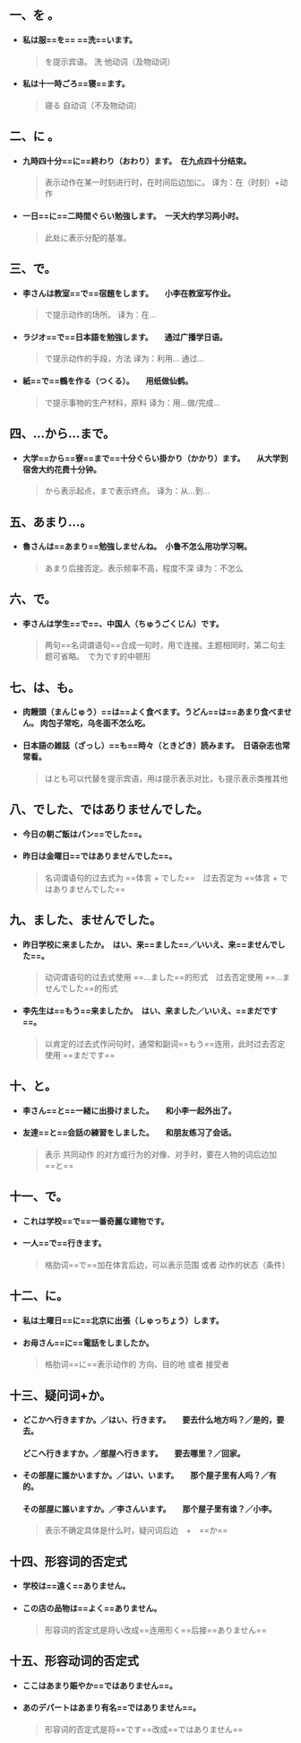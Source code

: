## 一、を 。

- #### 私は服==を== ==洗==います。

  > を提示宾语。 洗 他动词（及物动词） 

 * ####  私は十一時ごろ==寝==ます。

   > 寝る 自动词（不及物动词）

## 二、に 。

- #### 九時四十分==に==終わり（おわり）ます。　在九点四十分结束。

  > 表示动作在某一时刻进行时，在时间后边加に。  译为：在（时刻）+动作

 * ####  一日==に==二時間ぐらい勉強します。　一天大约学习两小时。

   > 此处に表示分配的基准。  

## 三、で。 

- #### 李さんは教室==で==宿題をします。　　小李在教室写作业。

  > で提示动作的场所。  译为：在...

 * ####  ラジオ==で==日本語を勉強します。　　通过广播学日语。

   > で提示动作的手段，方法    译为：利用...  通过...

- #### 紙==で==鶴を作る（つくる）。　　用纸做仙鹤。

  > で提示事物的生产材料，原料    译为：用...做/完成...

## 四、…から…まで。

- #### 大学==から==寮==まで==十分ぐらい掛かり（かかり）ます。　　从大学到宿舍大约花费十分钟。

  > から表示起点，まで表示终点。 译为：从...到...

## 五、あまり…。

- #### 魯さんは==あまり==勉強しませんね。　小鲁不怎么用功学习啊。

  > あまり后接否定。表示频率不高，程度不深  译为：不怎么

## 六、で。

- #### 李さんは学生==で==、中国人（ちゅうごくじん）です。

  > 两句==名词谓语句==合成一句时，用で连接。主题相同时，第二句主题可省略。　で为です的中顿形

## 七、は、も。

- #### 肉饅頭（まんじゅう）==は==よく食べます。うどん==は==あまり食べません。 肉包子常吃，乌冬面不怎么吃。

- #### 日本語の雑誌（ざっし）==も==時々（ときどき）読みます。　日语杂志也常常看。

  > はとも可以代替を提示宾语，用は提示表示对比，も提示表示类推其他

## 八、でした、ではありませんでした。

- #### 今日の朝ご飯はパン==でした==。

- #### 昨日は金曜日==ではありませんでした==。

  > 名词谓语句的过去式为 ==体言 + でした==　过去否定为 ==体言 + ではありませんでした==

## 九、ました、ませんでした。

- #### 昨日学校に来ましたか。　はい、来==ました==／いいえ、来==ませんでした==。

  > 动词谓语句的过去式使用 ==...ました==的形式　过去否定使用 ==...ませんでした==的形式

- #### 李先生は==もう==来ましたか。　はい、来ました／いいえ、==まだです==。

  > 以肯定的过去式作问句时，通常和副词==もう==连用，此时过去否定使用 ==まだです==

## 十、と。

- #### 李さん==と==一緒に出掛けました。　　和小李一起外出了。

- #### 友達==と==会話の練習をしました。　　和朋友练习了会话。

  > 表示   共同动作   的对方或行为的对像、对手时，要在人物的词后边加　==と==

## 十一、で。

- #### これは学校==で==一番奇麗な建物です。

- #### 一人==で==行きます。

  > 格肋词==で==加在体言后边，可以表示范围   或者  动作的状态（条件）

## 十二、に。

- #### 私は土曜日==に==北京に出張（しゅっちょう）します。

- #### お母さん==に==電話をしましたか。

  > 格肋词==に==表示动作的   方向、目的地   或者   接受者

## 十三、疑问词+か。

- #### どこかへ行きますか。／はい、行きます。　　要去什么地方吗？／是的，要去。

  #### どこへ行きますか。／部屋へ行きます。　　要去哪里？／回家。

- #### その部屋に誰かいますか。／はい、います。　　那个屋子里有人吗？／有的。

  #### その部屋に誰いますか。／李さんいます。　　那个屋子里有谁？／小李。

  > 表示不确定具体是什么时，疑问词后边　+　==か==

## 十四、形容词的否定式

- #### 学校は==遠く==ありません。

- #### この店の品物は==よく==ありません。

  > 形容词的否定式是将い改成==连用形く==后接==ありません==

## 十五、形容动词的否定式

- #### ここはあまり賑やか==ではありません==。

- #### あのデパートはあまり有名==ではありません==。

  > 形容词的否定式是将==です==改成==ではありません==
